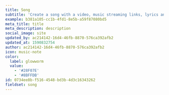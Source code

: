 ```yaml
---
title: Song
subtitle: 'Create a song with a video, music streaming links, lyrics and credits.'
example: b381a105-cc1b-4fd1-8e5b-a59f87080bd5
meta_title: title
meta_description: description
social_image: site
updated_by: ac214142-16d4-46fb-8870-576ca392afb2
updated_at: 1590832754
author: ac214142-16d4-46fb-8870-576ca392afb2
icon: music-note
color:
  label: glowworm
  value:
    - '#28F07E'
    - '#8BFFDB'
id: 0734ee8b-f516-4548-bd3b-4d3c16343262
fieldset: song
---
```

